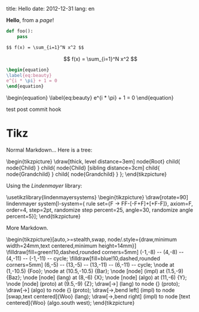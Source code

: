 title: Hello
date: 2012-12-31
lang: en

**Hello**, from a *page*!

```python
def foo():
    pass
```

```markdown
$$ f(x) = \sum_{i=1}^N x^2 $$
```

$$ f(x) = \sum_{i=1}^N x^2 $$

```latex
\begin{equation}
\label{eq:beauty}
e^{i * \pi} + 1 = 0 
\end{equation}
```

\begin{equation}
\label{eq:beauty}
e^{i * \pi} + 1 = 0 
\end{equation}

test post commit hook

# Tikz

Normal Markdown...
Here is a tree:

\begin{tikzpicture}
  \draw[thick, level distance=3em] node{Root}
    child{ node{Child} }
    child{ node{Child} [sibling distance=3cm]
      child{ node{Grandchild} }
      child{ node{Grandchild} } };
\end{tikzpicture}

Using the *Lindenmayer* library:

\usetikzlibrary{lindenmayersystems}
\begin{tikzpicture}
  \draw[rotate=90]
    lindenmayer system[l-system={
      rule set={F -> FF-[-F+F]+[+F-F]},
      axiom=F, order=4,
      step=2pt, randomize step percent=25,
      angle=30, randomize angle percent=5}];
\end{tikzpicture}

More Markdown.

\begin{tikzpicture}[auto,>=stealth,swap,
  node/.style={draw,minimum width=24mm,text centered,minimum height=14mm}]
  \filldraw[fill=green!10,dashed,rounded corners=5mm]
    (-1,-8) -- (4,-8) -- (4,-11) -- (-1,-11) -- cycle;
  \filldraw[fill=blue!10,dashed,rounded corners=5mm]
    (6,-5) -- (13,-5) -- (13,-11) -- (6,-11) -- cycle;
  \node at (1,-10.5) {Foo};
  \node at (10.5,-10.5) {Bar};
  \node [node] (impl) at (1.5,-9) {Baz};
  \node [node] (lang) at (8,-6) {X};
  \node [node] (algo) at (11,-6) {Y};
  \node [node] (proto) at (9.5,-9) {Z};
  \draw[->] (lang) to node {} (proto);
  \draw[->] (algo) to node {} (proto);
  \draw[->,bend left] (impl) to node [swap,text centered]{Woo} (lang);
  \draw[->,bend right] (impl) to node [text centered]{Woo} (algo.south west);
\end{tikzpicture}

